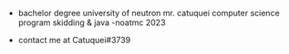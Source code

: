 - bachelor degree
university of neutron
mr. catuquei
computer science program
skidding & java
-noatmc 2023


- contact me at Catuquei#3739

